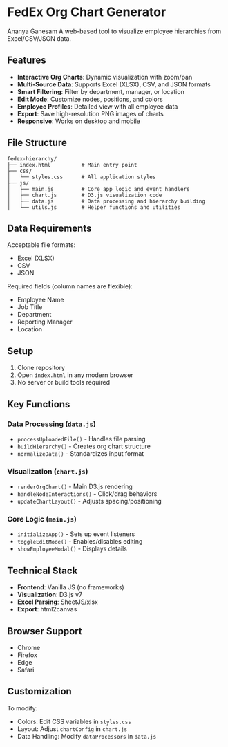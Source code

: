 # FedEx Org Chart Generator  
Ananya Ganesam 
A web-based tool to visualize employee hierarchies from Excel/CSV/JSON data.  

## Features  

- **Interactive Org Charts**: Dynamic visualization with zoom/pan  
- **Multi-Source Data**: Supports Excel (XLSX), CSV, and JSON formats  
- **Smart Filtering**: Filter by department, manager, or location  
- **Edit Mode**: Customize nodes, positions, and colors  
- **Employee Profiles**: Detailed view with all employee data  
- **Export**: Save high-resolution PNG images of charts  
- **Responsive**: Works on desktop and mobile  

## File Structure  

```
fedex-hierarchy/  
├── index.html          # Main entry point  
├── css/  
│   └── styles.css      # All application styles  
├── js/  
│   ├── main.js         # Core app logic and event handlers  
│   ├── chart.js        # D3.js visualization code  
│   ├── data.js         # Data processing and hierarchy building  
│   └── utils.js        # Helper functions and utilities  
```  

## Data Requirements  

Acceptable file formats:  
- Excel (XLSX)  
- CSV  
- JSON  

Required fields (column names are flexible):  
- Employee Name  
- Job Title  
- Department  
- Reporting Manager  
- Location  

## Setup  

1. Clone repository  
2. Open `index.html` in any modern browser  
3. No server or build tools required  

## Key Functions  

### Data Processing (`data.js`)  
- `processUploadedFile()` - Handles file parsing  
- `buildHierarchy()` - Creates org chart structure  
- `normalizeData()` - Standardizes input format  

### Visualization (`chart.js`)  
- `renderOrgChart()` - Main D3.js rendering  
- `handleNodeInteractions()` - Click/drag behaviors  
- `updateChartLayout()` - Adjusts spacing/positioning  

### Core Logic (`main.js`)  
- `initializeApp()` - Sets up event listeners  
- `toggleEditMode()` - Enables/disables editing  
- `showEmployeeModal()` - Displays details  

## Technical Stack  

- **Frontend**: Vanilla JS (no frameworks)  
- **Visualization**: D3.js v7  
- **Excel Parsing**: SheetJS/xlsx  
- **Export**: html2canvas  

## Browser Support  

- Chrome 
- Firefox 
- Edge 
- Safari 

## Customization  

To modify:  
- Colors: Edit CSS variables in `styles.css`  
- Layout: Adjust `chartConfig` in `chart.js`  
- Data Handling: Modify `dataProcessors` in `data.js`  

